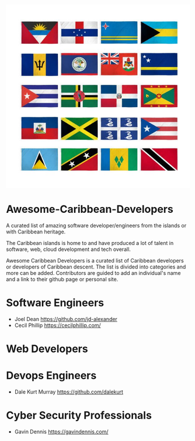 <img src="islands.jpg" width="650" height="500">

# Awesome-Caribbean-Developers
A curated list of amazing software developer/engineers from the islands or with Caribbean heritage.

The Caribbean islands is home to and have produced a lot of talent in software, web, cloud development and tech overall.

Awesome Caribbean Developers is a curated list of Caribbean developers or developers of Caribbean descent.  The list is divided into categories and more can be added.
Contributors are guided to add an individual's name and a link to their github page or personal site.

# Software Engineers

* Joel Dean https://github.com/jd-alexander
* Cecil Phillip https://cecilphillip.com/

# Web Developers

# Devops Engineers

* Dale Kurt Murray https://github.com/dalekurt

# Cyber Security Professionals

* Gavin Dennis https://gavindennis.com/
